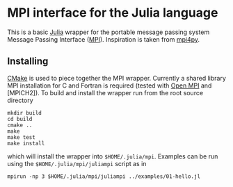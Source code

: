 # MPI interface for the Julia language

This is a basic [Julia] wrapper for the portable message passing system
Message Passing Interface ([MPI]).  Inspiration is taken from [mpi4py].

## Installing

[CMake] is used to piece together the MPI wrapper.  Currently a shared
library MPI installation for C and Fortran is required (tested with
[Open MPI] and [MPICH2]).  To build and install the wrapper run from the
root source directory

    mkdir build
    cd build
    cmake ..
    make
    make test
    make install

which will install the wrapper into `$HOME/.julia/mpi`.  Examples can be
run using the `$HOME/.julia/mpi/juliampi` script as in

    mpirun -np 3 $HOME/.julia/mpi/juliampi ../examples/01-hello.jl

[Julia]: http://julialang.org/
[MPI]: http://www.mpi-forum.org/
[mpi4py]: http://mpi4py.scipy.org
[CMake]: http://www.cmake.org/
[Open MPI]: http://www.open-mpi.org/
